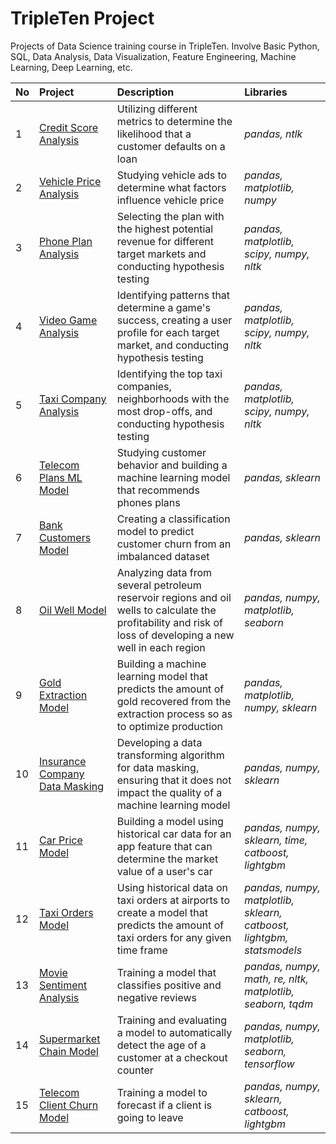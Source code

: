 # TripleTen Project
Projects of Data Science training course in TripleTen.
Involve Basic Python, SQL, Data Analysis, Data Visualization, Feature Engineering, Machine Learning, Deep Learning, etc.

| No | Project               | Description                                                                       | Libraries                      |
|:-- |:--------------------- |:--------------------------------------------------------------------------------- |:------------------------------ |
|1|[Credit Score Analysis]()|Utilizing different metrics to determine the likelihood that a customer defaults on a loan|*pandas, ntlk*|
|2|[Vehicle Price Analysis]()|Studying vehicle ads to determine what factors influence vehicle price|*pandas, matplotlib, numpy*|
|3|[Phone Plan Analysis]()|Selecting the plan with the highest potential revenue for different target markets and conducting hypothesis testing|*pandas, matplotlib, scipy, numpy, nltk*|
|4|[Video Game Analysis]()|Identifying patterns that determine a game's success, creating a user profile for each target market, and conducting hypothesis testing|*pandas, matplotlib, scipy, numpy, nltk*|
|5|[Taxi Company Analysis]()|Identifying the top taxi companies, neighborhoods with the most drop-offs, and conducting hypothesis testing|*pandas, matplotlib, scipy, numpy, nltk*|
|6|[Telecom Plans ML Model]()|Studying customer behavior and building a machine learning model that recommends phones plans|*pandas, sklearn*|
|7|[Bank Customers Model]()|Creating a classification model to predict customer churn from an imbalanced dataset|*pandas, sklearn*|
|8|[Oil Well Model]()|Analyzing data from several petroleum reservoir regions and oil wells to calculate the profitability and risk of loss of developing a new well in each region|*pandas, numpy, matplotlib, seaborn*|
|9|[Gold Extraction Model]()|Building a machine learning model that predicts the amount of gold recovered from the extraction process so as to optimize production|*pandas, matplotlib, numpy, sklearn*|
|10|[Insurance Company Data Masking]()|Developing a data transforming algorithm for data masking, ensuring that it does not impact the quality of a machine learning model|*pandas, numpy, sklearn*|
|11|[Car Price Model]()|Building a model using historical car data for an app feature that can determine the market value of a user's car|*pandas, numpy, sklearn, time, catboost, lightgbm*|
|12|[Taxi Orders Model]()|Using historical data on taxi orders at airports to create a model that predicts the amount of taxi orders for any given time frame|*pandas, numpy, matplotlib, sklearn, catboost, lightgbm, statsmodels*|
|13|[Movie Sentiment Analysis]()|Training a model that classifies positive and negative reviews|*pandas, numpy, math, re, nltk, matplotlib, seaborn, tqdm*|
|14|[Supermarket Chain Model]()|Training and evaluating a model to automatically detect the age of a customer at a checkout counter|*pandas, numpy, matplotlib, seaborn, tensorflow*|
|15|[Telecom Client Churn Model]()|Training a model to forecast if a client is going to leave|*pandas, numpy, sklearn, catboost, lightgbm*|
